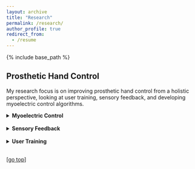 ```yaml
---
layout: archive
title: "Research"
permalink: /research/
author_profile: true
redirect_from:
  - /resume
---
```


{% include base_path %}

## Prosthetic Hand Control

My research focus is on improving prosthetic hand control from a holistic perspective, looking at user training, sensory feedback, and developing myoelectric control algorithms.

<details>
  <summary><strong>Myoelectric Control</strong></summary>

  <strong>Control with Minimal Data</strong><br>
  <img src="https://dchappell2203.github.io//images/research/wass_discrete.gif" align="left" width="600px"><br clear="left"/>
  Prosthetic hands
  <br>Find out more:<br>
  <a href="https://ieeexplore.ieee.org/abstract/document/9896480/" target="_blank">Paper</a>
  | <a href="https://ieeexplore.ieee.org/abstract/document/9896480/" target="_blank">PDF</a>
  | <a href="https://www.youtube.com/watch?v=AWtHQU4buZI" target="_blank">Video</a>
  | <a href="https://www.youtube.com/watch?v=O_SNMl11OJY" target="_blank">Presentation</a>
  <br clear="left"/>



  <strong>Embedded Deep Learning-Based Control</strong><br>
  <img src="https://dchappell2203.github.io//images/research/embedded.png" align="left" width="300px">
  Prosthetic hands
  <br>Find out more:<br>
  <a href="https://ieeexplore.ieee.org/abstract/document/9811741/" target="_blank">Paper</a>
  | <a href="https://drive.google.com/file/u/0/d/1RFQpLkuLijaY43AA8kR5XPqLvcGlExeF/view" target="_blank">PDF</a>
  | <a href="https://www.youtube.com/watch?v=fXIlpW6o_YAY" target="_blank">Presentation</a>
  <br clear="left"/>

</details>
<br>
<details>
  <summary><strong>Sensory Feedback</strong></summary>

  <strong>Haptic Feedback Armband Development</strong><br>
  <img src="https://dchappell2203.github.io//images/research/haptic_armband.png" align="left" width="800px"><br clear="left"/>
  Prosthetic hands
  <br>Find out more:<br>
  <a href="https://link.springer.com/chapter/10.1007/978-3-031-06249-0_16" target="_blank">Paper</a>
  | <a href="https://link.springer.com/content/pdf/10.1007/978-3-031-06249-0_16.pdf" target="_blank">PDF</a>
  | <a href="https://webcast.tuhh.de/Mediasite/Play/bdcfa56e8f1c4593a4690fd58b644c2d1d" target="_blank">Presentation</a>
  <br clear="left"/>

</details>
<br>
<details>
  <summary><strong>User Training</strong></summary>

  <strong>Virtual Reality Training</strong><br>
  <img src="https://dchappell2203.github.io//images/research/vr_training.png" align="left" width="300px">
  Prosthetic hands
  <br>Find out more:<br>
  <a href="https://ieeexplore.ieee.org/abstract/document/9714006" target="_blank">Paper</a>
  | <a href="https://spiral.imperial.ac.uk/bitstream/10044/1/95373/2/Conference_Paper___ICRA_2022___VR_Prosthetic_Hand_Feedback_Resubmission.pdf" target="_blank">PDF</a>
  | <a href="https://www.youtube.com/watch?v=beY-pm6CNCM" target="_blank">Video</a>
  | <a href="https://www.youtube.com/watch?v=8G7L77RqZ6o" target="_blank">Presentation</a>
  <br clear="left"/>

</details>
<br>

[[go top](https://dchappell2203.github.io/research/)]  
